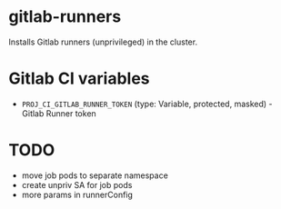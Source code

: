 # gitlab-runners

Installs Gitlab runners (unprivileged) in the cluster.

# Gitlab CI variables

- `PROJ_CI_GITLAB_RUNNER_TOKEN` (type: Variable, protected, masked) - Gitlab Runner token

# TODO

- move job pods to separate namespace
- create unpriv SA for job pods
- more params in runnerConfig

